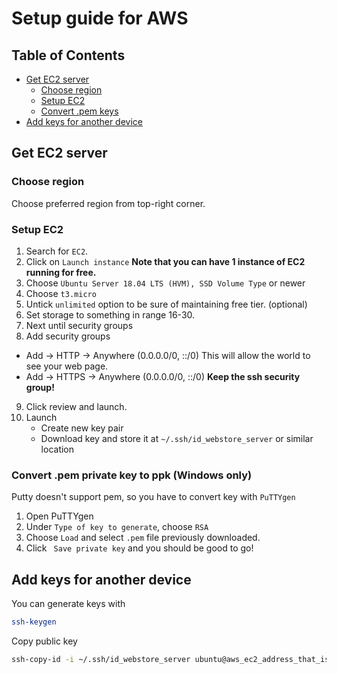 # Setup guide for AWS

## Table of Contents
* [Get EC2 server](#get-ec2-server)
    * [Choose region](#choose-region)
    * [Setup EC2](#setup-ec2)
    * [Convert .pem keys](#convert-pem-private-key-to-ppk-windows-only)
* [Add keys for another device](#add-keys-for-another-device)
    


## Get EC2 server

### Choose region
Choose preferred region from top-right corner.

### Setup EC2
1. Search for `EC2`.
2. Click on `Launch instance`
**Note that you can have 1 instance of EC2 running for free.**
3. Choose `Ubuntu Server 18.04 LTS (HVM), SSD Volume Type` or newer
4. Choose `t3.micro`
5. Untick `unlimited` option to be sure of maintaining free tier. (optional)
6. Set storage to something in range 16-30.
7. Next until security groups
8. Add security groups
* Add -> HTTP -> Anywhere (0.0.0.0/0, ::/0)
This will allow the world to see your web page.
* Add -> HTTPS -> Anywhere (0.0.0.0/0, ::/0)
**Keep the ssh security group!**
9. Click review and launch.
10. Launch
    * Create new key pair
    * Download key and store it at `~/.ssh/id_webstore_server` or similar location
### Convert .pem private key to ppk (Windows only)
Putty doesn't support pem, so you have to convert key with `PuTTYgen`
1. Open PuTTYgen
2. Under `Type of key to generate`, choose `RSA`
3. Choose `Load` and select `.pem` file previously downloaded.
4. Click ` Save private key` and you should be good to go!

## Add keys for another device
You can generate keys with 
```bash
ssh-keygen
```
Copy public key
```bash
ssh-copy-id -i ~/.ssh/id_webstore_server ubuntu@aws_ec2_address_that_is_really_long
```
